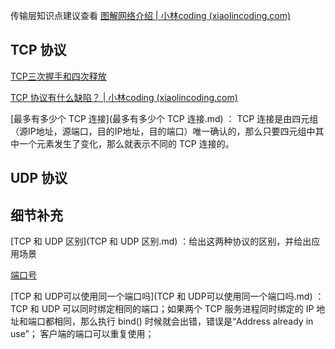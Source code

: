 传输层知识点建议查看 [图解网络介绍 | 小林coding (xiaolincoding.com)](https://xiaolincoding.com/network/#适合什么群体)



## TCP 协议

 [TCP三次握手和四次释放](TCP三次握手和四次释放.md) 

[TCP 协议有什么缺陷？ | 小林coding (xiaolincoding.com)](https://xiaolincoding.com/network/3_tcp/tcp_problem.html#升级-tcp-的工作很困难)

 [最多有多少个 TCP 连接](最多有多少个 TCP 连接.md) ： TCP 连接是由四元组（源IP地址，源端口，目的IP地址，目的端口）唯一确认的，那么只要四元组中其中一个元素发生了变化，那么就表示不同的 TCP 连接的。





## UDP 协议





## 细节补充

 [TCP 和 UDP 区别](TCP 和 UDP 区别.md) ：给出这两种协议的区别，并给出应用场景

 [端口号](端口号.md) 

 [TCP 和 UDP可以使用同一个端口吗](TCP 和 UDP可以使用同一个端口吗.md) ：TCP 和 UDP 可以同时绑定相同的端口；如果两个 TCP 服务进程同时绑定的 IP 地址和端口都相同，那么执行 bind() 时候就会出错，错误是“Address already in use”； 客户端的端口可以重复使用；







